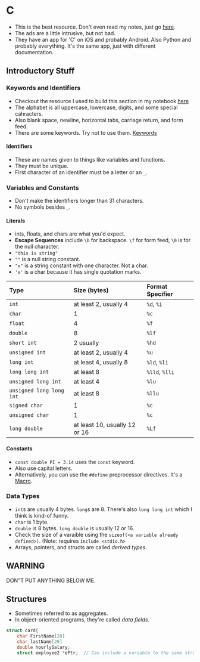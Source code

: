 # C

* This is the best resource. Don't even read my notes, just go [here](https://www.programiz.com/c-programming/c-keywords-identifier). 
* The ads are a little intrusive, but not bad.
* They have an app for 'C' on iOS and probably Android. Also Python and probably everything. It's the same app, just with different documentation.

## Introductory Stuff

### Keywords and Identifiers

* Checkout the resource I used to build this section in my notebook [here](https://www.programiz.com/c-programming/c-keywords-identifier)
* The alphabet is all uppercase, lowercase, digits, and some special cahracters. 
* Also blank space, newline, horizontal tabs, carriage return, and form feed.
* There are some keywords. Try not to use them. [Keywords](https://www.programiz.com/c-programming/c-keywords-identifier)

#### Identifiers

* These are names given to things like variables and functions.
* They must be unique.
* First character of an identifier must be a letter or an `_`.

### Variables and Constants

* Don't make the identifiers longer than 31 characters.
* No symbols besides `_`.

#### Literals

* ints, floats, and chars are what you'd expect.
* **Escape Sequences** include `\b` for backspace. `\f` for form feed, `\0` is for the null character.
* `"this is string"`
* `""` is a null string constant.
* `"x"` is a string constant with one character. Not a char.
* `'x'` is a char because it has single quotation marks.

| Type | Size \(bytes\) | Format Specifier |
| :--- | :--- | :--- |
| `int` | at least 2, usually 4 | `%d`, `%i` |
| `char` | 1 | `%c` |
| `float` | 4 | `%f` |
| `double` | 8 | `%lf` |
| `short int` | 2 usually | `%hd` |
| `unsigned int` | at least 2, usually 4 | `%u` |
| `long int` | at least 4, usually 8 | `%ld`, `%li` |
| `long long int` | at least 8 | `%lld`, `%lli` |
| `unsigned long int` | at least 4 | `%lu` |
| `unsigned long long int` | at least 8 | `%llu` |
| `signed char` | 1 | `%c` |
| `unsigned char` | 1 | `%c` |
| `long double` | at least 10, usually 12 or 16 | `%Lf` |

#### Constants

* `const double PI = 3.14` uses the `const` keyword.
* Also use capital letters.
* Alternatively, you can use the `#define` preprocessor directives. It's a [Macro](https://www.programiz.com/c-programming/c-preprocessor-macros).

### Data Types

* `int`s are usually 4 bytes. `long`s are 8. There's also `long long int` which I think is kind-of funny.
* `char` is 1 byte.
* `double` is 8 bytes. `long double` is usually 12 or 16.
* Check the size of a varaible using the `sizeof(<a variable already defined>)`. \(Note: requires `include <stdio.h>`
* Arrays, pointers, and structs are called _derived types_.




## WARNING 

DON"T PUT ANYTHING BELOW ME.

## Structures

* Sometimes referred to as aggregates.
* In object-oriented programs, they're called _data fields_.

```c
struct card{
    char FirstName[20]
    char lastName[20]
    double hourlySalary;
    struct employee2 *ePtr;  // Can include a variable to the same structure.
```

